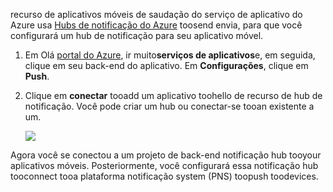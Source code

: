 recurso de aplicativos móveis de saudação do serviço de aplicativo do Azure usa [Hubs de notificação do Azure] toosend envia, para que você configurará um hub de notificação para seu aplicativo móvel.

1. Em Olá [portal do Azure], ir muito**serviços de aplicativos**e, em seguida, clique em seu back-end do aplicativo. Em **Configurações**, clique em **Push**.
2. Clique em **conectar** tooadd um aplicativo toohello de recurso de hub de notificação. Você pode criar um hub ou conectar-se tooan existente a um.

    ![](./media/app-service-mobile-create-notification-hub/configure-hub-flow.png)

Agora você se conectou a um projeto de back-end notificação hub tooyour aplicativos móveis. Posteriormente, você configurará essa notificação hub tooconnect tooa plataforma notificação system (PNS) toopush toodevices.

[portal do Azure]: https://portal.azure.com/
[Hubs de notificação do Azure]: https://azure.microsoft.com/en-us/documentation/articles/notification-hubs-push-notification-overview/
